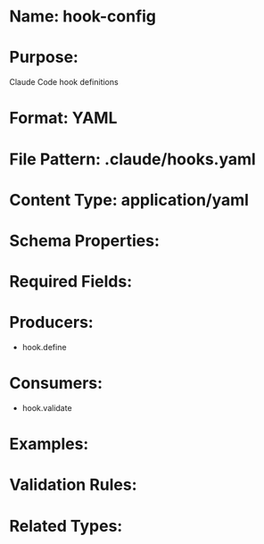 # Name: hook-config

# Purpose:
Claude Code hook definitions

# Format: YAML

# File Pattern: .claude/hooks.yaml

# Content Type: application/yaml

# Schema Properties:

# Required Fields:

# Producers:
- hook.define

# Consumers:
- hook.validate

# Examples:

# Validation Rules:

# Related Types:
